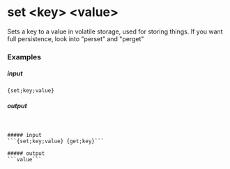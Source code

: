 # set &lt;key&gt; &lt;value&gt;
		
Sets a key to a value in volatile storage, used for storing things. If you want full persistence, look into "perset" and "perget"

### Examples

##### input
```{set;key;value}```

##### output
``````


##### input
```{set;key;value} {get;key}```

##### output
```value```